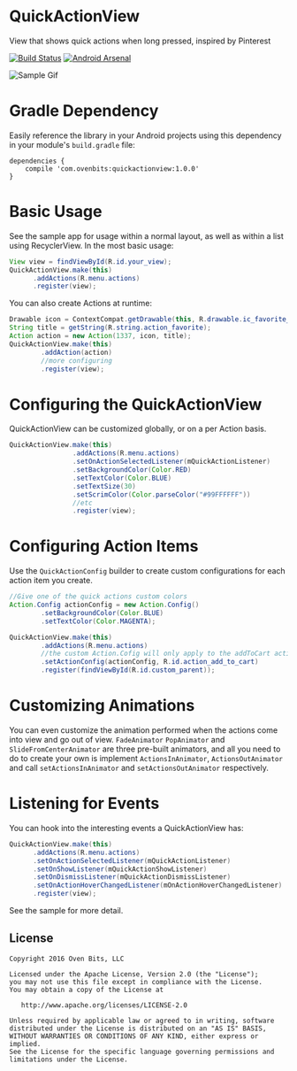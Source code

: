 # QuickActionView
View that shows quick actions when long pressed, inspired by Pinterest

[![Build Status](https://travis-ci.org/ovenbits/QuickActionView.svg?branch=master)](https://travis-ci.org/ovenbits/QuickActionView) [![Android Arsenal](https://img.shields.io/badge/Android%20Arsenal-QuickActionView-green.svg?style=true)](https://android-arsenal.com/details/1/3536)

![Sample Gif](https://raw.githubusercontent.com/ovenbits/QuickActionView/master/screenshots/qav.gif)

# Gradle Dependency

Easily reference the library in your Android projects using this dependency in your module's `build.gradle` file:

```Gradle
dependencies {
    compile 'com.ovenbits:quickactionview:1.0.0'
}
```

# Basic Usage

See the sample app for usage within a normal layout, as well as within a list using RecyclerView. In the most basic usage:

```java
View view = findViewById(R.id.your_view);
QuickActionView.make(this)
      .addActions(R.menu.actions)
      .register(view);
```
You can also create Actions at runtime:
```java
Drawable icon = ContextCompat.getDrawable(this, R.drawable.ic_favorite_24dp);
String title = getString(R.string.action_favorite);
Action action = new Action(1337, icon, title);
QuickActionView.make(this)
        .addAction(action)
        //more configuring
        .register(view);
```

# Configuring the QuickActionView

QuickActionView can be customized globally, or on a per Action basis.
```java
QuickActionView.make(this)
                .addActions(R.menu.actions)
                .setOnActionSelectedListener(mQuickActionListener)
                .setBackgroundColor(Color.RED)
                .setTextColor(Color.BLUE)
                .setTextSize(30)
                .setScrimColor(Color.parseColor("#99FFFFFF"))
                //etc
                .register(view);
```

# Configuring Action Items

Use the `QuickActionConfig` builder to create custom configurations for each action item you create.
```java
//Give one of the quick actions custom colors
Action.Config actionConfig = new Action.Config()
        .setBackgroundColor(Color.BLUE)
        .setTextColor(Color.MAGENTA);

QuickActionView.make(this)
        .addActions(R.menu.actions)
        //the custom Action.Cofig will only apply to the addToCart action
        .setActionConfig(actionConfig, R.id.action_add_to_cart)
        .register(findViewById(R.id.custom_parent));
```

# Customizing Animations

You can even customize the animation performed when the actions come into view and go out of view. `FadeAnimator` `PopAnimator` and `SlideFromCenterAnimator` are three pre-built animators, and all you need to do to create your own is implement `ActionsInAnimator`, `ActionsOutAnimator`
and call `setActionsInAnimator` and `setActionsOutAnimator` respectively.

# Listening for Events

You can hook into the interesting events a QuickActionView has:
```java
QuickActionView.make(this)
      .addActions(R.menu.actions)
      .setOnActionSelectedListener(mQuickActionListener)
      .setOnShowListener(mQuickActionShowListener)
      .setOnDismissListener(mQuickActionDismissListener)
      .setOnActionHoverChangedListener(mOnActionHoverChangedListener)
      .register(view);
```

See the sample for more detail.

License
--------

    Copyright 2016 Oven Bits, LLC

    Licensed under the Apache License, Version 2.0 (the "License");
    you may not use this file except in compliance with the License.
    You may obtain a copy of the License at

       http://www.apache.org/licenses/LICENSE-2.0

    Unless required by applicable law or agreed to in writing, software
    distributed under the License is distributed on an "AS IS" BASIS,
    WITHOUT WARRANTIES OR CONDITIONS OF ANY KIND, either express or implied.
    See the License for the specific language governing permissions and
    limitations under the License.
